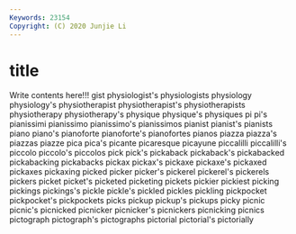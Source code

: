 ```yaml
---
Keywords: 23154
Copyright: (C) 2020 Junjie Li
---
```


# title

Write contents here!!!
gist 
physiologist's 
physiologists 
physiology 
physiology's
physiotherapist 
physiotherapist's 
physiotherapists 
physiotherapy 
physiotherapy's 
physique 
physique's 
physiques 
pi 
pi's
pianissimi 
pianissimo 
pianissimo's 
pianissimos 
pianist 
pianist's 
pianists 
piano 
piano's 
pianoforte
pianoforte's 
pianofortes 
pianos 
piazza 
piazza's 
piazzas 
piazze 
pica 
pica's 
picante
picaresque 
picayune 
piccalilli 
piccalilli's 
piccolo 
piccolo's 
piccolos 
pick 
pick's 
pickaback
pickaback's 
pickabacked 
pickabacking 
pickabacks 
pickax 
pickax's 
pickaxe 
pickaxe's 
pickaxed 
pickaxes
pickaxing 
picked 
picker 
picker's 
pickerel 
pickerel's 
pickerels 
pickers 
picket 
picket's
picketed 
picketing 
pickets 
pickier 
pickiest 
picking 
pickings 
pickings's 
pickle 
pickle's
pickled 
pickles 
pickling 
pickpocket 
pickpocket's 
pickpockets 
picks 
pickup 
pickup's 
pickups
picky 
picnic 
picnic's 
picnicked 
picnicker 
picnicker's 
picnickers 
picnicking 
picnics 
pictograph
pictograph's 
pictographs 
pictorial 
pictorial's 
pictorially 
